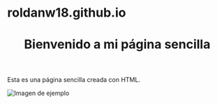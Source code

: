 # roldanw18.github.io

<!DOCTYPE html>
<html>
<head>
	<title>Mi Página Sencilla</title>
</head>
<body>
	<header>
		<h1>Bienvenido a mi página sencilla</h1>
	</header>
	<main>
		<p>Esta es una página sencilla creada con HTML.</p>
		<img src="[https://via.placeholder.com/150](https://th.bing.com/th/id/R.5e1bd27c3a550acaaceb27a583d38b01?rik=aLE9RMYb8k0a9A&pid=ImgRaw&r=0)" alt="Imagen de ejemplo">
	</main>
</body>
</html>

